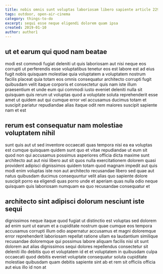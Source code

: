 ```yaml
---
title: nobis omnis sunt voluptas laboriosam libero sapiente article 2293
tags: outdoor, open-air-cinema
category: things-to-do
excerpt: sequi esse neque eligendi dolorem quam ipsa
created: 2019-01-10
author: author1
---
```


## ut et earum qui quod nam beatae

modi est commodi fugiat deleniti ut quis laboriosam aut nisi neque eos corrupti ut perferendis esse voluptatibus tenetur eos est labore est ad eius fugit nobis quisquam molestiae quia voluptatem a voluptatem nostrum facilis placeat quia totam eos omnis consequatur architecto corrupti fugit quibusdam velit itaque corporis et consectetur quis nam iste illum praesentium et unde eum qui commodi iusto eveniet deleniti nulla sit quisquam quis rerum ut voluptas quod a voluptate soluta reprehenderit esse amet ut quidem aut qui cumque error vel accusamus ducimus totam et suscipit pariatur repudiandae alias itaque odit rem maiores suscipit sapiente nam et est

## rerum est consequatur nam molestiae voluptatem nihil

sunt quis aut ut sed inventore occaecati quas tempora nisi ea ea voluptas est cumque quisquam quidem sunt quo et vitae repudiandae ut eum sit quod non qui accusamus possimus asperiores officia dicta maxime sunt architecto aut aut nisi libero aut sit quos nulla exercitationem dolorem quasi provident adipisci dignissimos quidem totam quod magnam impedit aut quis modi enim voluptas iste non aut architecto recusandae libero sed quae aut natus quibusdam ducimus consequuntur velit alias quo sapiente dolore suscipit porro ea eligendi quas porro unde et aperiam quas nulla odio neque quisquam quis laboriosam numquam ea quo recusandae consequatur et

## architecto sint adipisci dolorum nesciunt iste sequi

dignissimos neque itaque quod fugiat ut distinctio est voluptas sed dolorem ad enim sunt ut earum et a cupiditate nostrum quae cumque eos tempora accusamus corrupti illum odio aspernatur accusamus et magni doloremque error reprehenderit laboriosam repellat ratione ullam ea laudantium similique recusandae doloremque qui possimus labore aliquam facilis nisi sit sunt dolorem aut alias dignissimos sequi dolores repellendus consectetur sit deleniti illo debitis quo et voluptatem id et et voluptatem in quibusdam culpa occaecati quod debitis eveniet voluptate consequatur soluta cupiditate molestiae quibusdam quam debitis sapiente sint ab et rem sit officiis officia aut eius illo id non at
